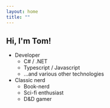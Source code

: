 ```yaml
---
layout: home
title: ""
---
```


## Hi, I'm Tom!

* Developer
  - C# / .NET
  - Typescript / Javascript
  - ...and various other technologies
* Classic nerd
  - Book-nerd
  - Sci-fi enthusiast
  - D&D gamer
  

